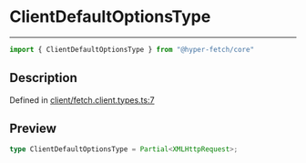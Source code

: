 

# ClientDefaultOptionsType

<div class="api-docs__separator" data-reactroot="">

---

</div><div class="api-docs__import" data-reactroot="">

```ts
import { ClientDefaultOptionsType } from "@hyper-fetch/core"
```

</div><div class="api-docs__section">

## Description

</div><div class="api-docs__description"><span class="api-docs__do-not-parse">



</span></div><p class="api-docs__definition">

Defined in [client/fetch.client.types.ts:7](https://github.com/BetterTyped/hyper-fetch/blob/9cf1f580/packages/core/src/client/fetch.client.types.ts#L7)

</p><div class="api-docs__section">

## Preview

</div><div class="api-docs__preview type single">

```ts
type ClientDefaultOptionsType = Partial<XMLHttpRequest>;
```

</div>